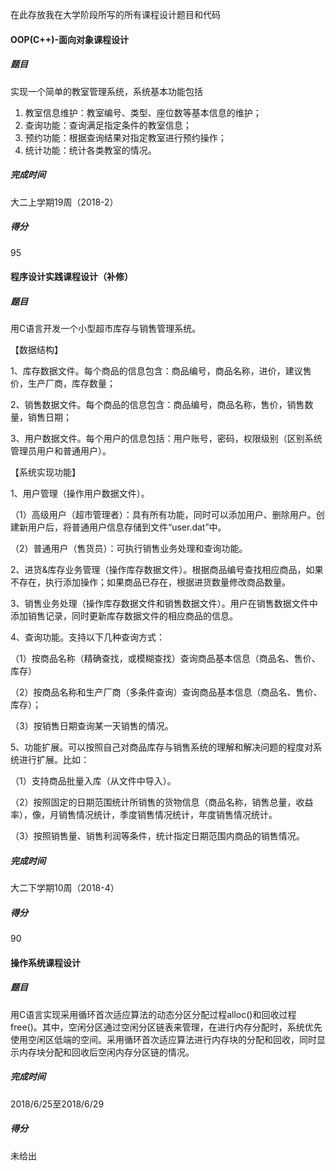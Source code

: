 在此存放我在大学阶段所写的所有课程设计题目和代码

#### OOP(C++)-面向对象课程设计

##### 题目
实现一个简单的教室管理系统，系统基本功能包括
1) 教室信息维护：教室编号、类型、座位数等基本信息的维护；
2) 查询功能：查询满足指定条件的教室信息；
3) 预约功能：根据查询结果对指定教室进行预约操作；
4) 统计功能：统计各类教室的情况。

##### 完成时间
大二上学期19周（2018-2）

##### 得分
95


#### 程序设计实践课程设计（补修）

##### 题目
用C语言开发一个小型超市库存与销售管理系统。

【数据结构】

1、库存数据文件。每个商品的信息包含：商品编号，商品名称，进价，建议售价，生产厂商，库存数量；

2、销售数据文件。每个商品的信息包含：商品编号，商品名称，售价，销售数量，销售日期；

3、用户数据文件。每个用户的信息包括：用户账号，密码，权限级别（区别系统管理员用户和普通用户）。

【系统实现功能】

1、用户管理（操作用户数据文件）。

（1）高级用户（超市管理者）：具有所有功能，同时可以添加用户、删除用户。创建新用户后，将普通用户信息存储到文件“user.dat”中。

（2）普通用户（售货员）：可执行销售业务处理和查询功能。

2、进货&库存业务管理（操作库存数据文件）。根据商品编号查找相应商品，如果不存在，执行添加操作；如果商品已存在，根据进货数量修改商品数量。

3、销售业务处理（操作库存数据文件和销售数据文件）。用户在销售数据文件中添加销售记录，同时更新库存数据文件的相应商品的信息。

4、查询功能。支持以下几种查询方式：

（1）按商品名称（精确查找，或模糊查找）查询商品基本信息（商品名、售价、库存）

（2）按商品名称和生产厂商（多条件查询）查询商品基本信息（商品名、售价、库存）；

（3）按销售日期查询某一天销售的情况。

5、功能扩展。可以按照自己对商品库存与销售系统的理解和解决问题的程度对系统进行扩展。比如：

（1）支持商品批量入库（从文件中导入）。

（2）按照固定的日期范围统计所销售的货物信息（商品名称，销售总量，收益率），像，月销售情况统计，季度销售情况统计，年度销售情况统计。

（3）按照销售量、销售利润等条件，统计指定日期范围内商品的销售情况。

##### 完成时间
大二下学期10周（2018-4）

##### 得分
90


#### 操作系统课程设计

##### 题目
用C语言实现采用循环首次适应算法的动态分区分配过程alloc()和回收过程free()。其中，空闲分区通过空闲分区链表来管理，在进行内存分配时，系统优先使用空闲区低端的空间。采用循环首次适应算法进行内存块的分配和回收，同时显示内存块分配和回收后空闲内存分区链的情况。
##### 完成时间
2018/6/25至2018/6/29
##### 得分
未给出
